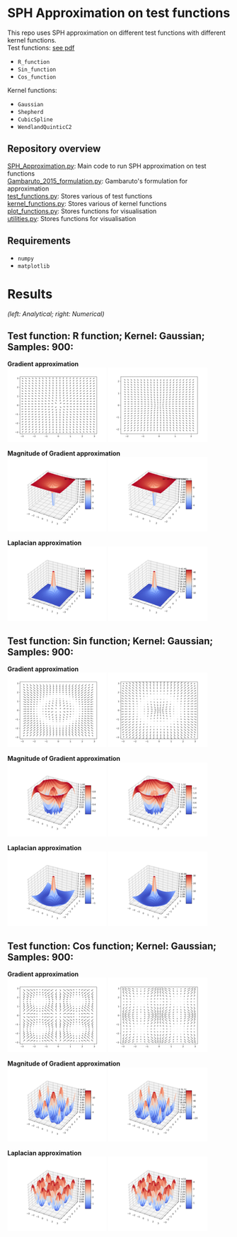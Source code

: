  
#  SPH Approximation on test functions
This repo uses SPH approximation on different test functions with different kernel functions.<br/>
Test functions: [see pdf](https://github.com/SimonZeng7108/SPH_approximation/blob/main/results/Derivatives.pdf) <br/>
- `R_function` <br/>
- `Sin_function` <br/>
- `Cos_function` <br/>

Kernel functions: <br/>
- `Gaussian` <br/>
- `Shepherd` <br/>
- `CubicSpline` <br/>
- `WendlandQuinticC2` <br/>

## Repository overview
[SPH_Approximation.py](https://github.com/SimonZeng7108/SPH_approximation/blob/main/SPH_Approximation.py): Main code to run SPH approximation on test functions <br/>
[Gambaruto_2015_formulation.py](https://github.com/SimonZeng7108/SPH_approximation/blob/main/Gambaruto_2015_formulation.py): Gambaruto's formulation for approximation <br/>
[test_functions.py](https://github.com/SimonZeng7108/SPH_approximation/blob/main/test_functions.py): Stores various of test functions <br/>
[kernel_functions.py](https://github.com/SimonZeng7108/SPH_approximation/blob/main/kernel_functions.py): Stores various of kernel functions <br/>
[plot_functions.py](https://github.com/SimonZeng7108/SPH_approximation/blob/main/plot_functions.py): Stores functions for visualisation <br/>
[utilities.py](https://github.com/SimonZeng7108/SPH_approximation/blob/main/utilities.py): Stores functions for visualisation <br/>

## Requirements 
- `numpy`
- `matplotlib`


# Results
*(left: Analytical; right: Numerical)*
## Test function: R function; Kernel: Gaussian; Samples: 900:
**Gradient approximation**<br/>
<img src="https://github.com/SimonZeng7108/SPH_approximation/blob/main/results/r_function_gradient.png" width="224" height="168">
<img src="https://github.com/SimonZeng7108/SPH_approximation/blob/main/results/r_function_gradient_numerical.png" width="224" height="168"><br/>

**Magnitude of Gradient approximation**<br/>
<img src="https://github.com/SimonZeng7108/SPH_approximation/blob/main/results/r_function_gradient_magnitude.png" width="224" height="168">
<img src="https://github.com/SimonZeng7108/SPH_approximation/blob/main/results/r_function_gradient_magnitude_numerical.png" width="224" height="168"><br/>

**Laplacian approximation**<br/>
<img src="https://github.com/SimonZeng7108/SPH_approximation/blob/main/results/r_function_laplacian.png" width="224" height="168">
<img src="https://github.com/SimonZeng7108/SPH_approximation/blob/main/results/r_function_laplacian_numerical.png" width="224" height="168"><br/>

## Test function: Sin function; Kernel: Gaussian; Samples: 900:
**Gradient approximation**<br/>
<img src="https://github.com/SimonZeng7108/SPH_approximation/blob/main/results/sin_function_gradient.png" width="224" height="168">
<img src="https://github.com/SimonZeng7108/SPH_approximation/blob/main/results/sin_function_gradient_numerical.png" width="224" height="168"><br/>

**Magnitude of Gradient approximation**<br/>
<img src="https://github.com/SimonZeng7108/SPH_approximation/blob/main/results/sin_function_gradient_magnitude.png" width="224" height="168">
<img src="https://github.com/SimonZeng7108/SPH_approximation/blob/main/results/sin_function_gradient_magnitude_numerical.png" width="224" height="168"><br/>

**Laplacian approximation**<br/>
<img src="https://github.com/SimonZeng7108/SPH_approximation/blob/main/results/sin_function_laplacian.png" width="224" height="168">
<img src="https://github.com/SimonZeng7108/SPH_approximation/blob/main/results/sin_function_laplacian_numerical.png" width="224" height="168"><br/>

## Test function: Cos function; Kernel: Gaussian; Samples: 900:
**Gradient approximation**<br/>
<img src="https://github.com/SimonZeng7108/SPH_approximation/blob/main/results/cos_function_gradient.png" width="224" height="168">
<img src="https://github.com/SimonZeng7108/SPH_approximation/blob/main/results/cos_function_gradient_numerical.png" width="224" height="168"><br/>

**Magnitude of Gradient approximation**<br/>
<img src="https://github.com/SimonZeng7108/SPH_approximation/blob/main/results/cos_function_gradient_magnitude.png" width="224" height="168">
<img src="https://github.com/SimonZeng7108/SPH_approximation/blob/main/results/cos_function_gradient_magnitude_numerical.png" width="224" height="168"><br/>

**Laplacian approximation**<br/>
<img src="https://github.com/SimonZeng7108/SPH_approximation/blob/main/results/cos_function_laplacian.png" width="224" height="168">
<img src="https://github.com/SimonZeng7108/SPH_approximation/blob/main/results/cos_function_laplacian_numerical.png" width="224" height="168"><br/>




